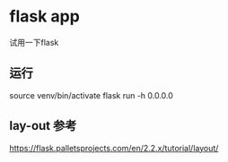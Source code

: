 # flask app
试用一下flask

## 运行
source venv/bin/activate
flask run -h 0.0.0.0

## lay-out 参考
https://flask.palletsprojects.com/en/2.2.x/tutorial/layout/